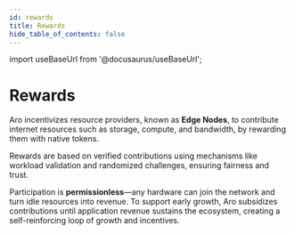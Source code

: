 ```yaml
---
id: rewards
title: Rewards
hide_table_of_contents: false
---
```

import useBaseUrl from '@docusaurus/useBaseUrl';

# Rewards

Aro incentivizes resource providers, known as **Edge Nodes**, to contribute internet resources such as storage, compute, and bandwidth, by rewarding them with native tokens. 

Rewards are based on verified contributions using mechanisms like workload validation and randomized challenges, ensuring fairness and trust.

Participation is **permissionless**—any hardware can join the network and turn idle resources into revenue. To support early growth, Aro subsidizes contributions until application revenue sustains the ecosystem, creating a self-reinforcing loop of growth and incentives.